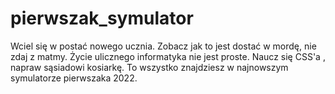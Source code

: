 # pierwszak_symulator
Wciel się w postać nowego ucznia. Zobacz jak to jest dostać w mordę, nie zdaj z matmy. Życie ulicznego informatyka nie jest proste. Naucz się CSS'a , napraw sąsiadowi kosiarkę. To wszystko znajdziesz w najnowszym symulatorze pierwszaka 2022.
